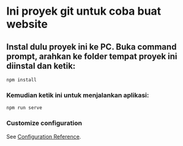 # Ini proyek git untuk coba buat website

## Instal dulu proyek ini ke PC. Buka command prompt, arahkan ke folder tempat proyek ini diinstal dan ketik:
```
npm install
```

### Kemudian ketik ini untuk menjalankan aplikasi:
```
npm run serve
```

### Customize configuration
See [Configuration Reference](https://cli.vuejs.org/config/).
